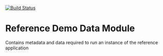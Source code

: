 [![Build Status](https://travis-ci.org/openmrs/openmrs-module-calculation.svg?branch=master)](https://travis-ci.org/openmrs/openmrs-module-calculation)

Reference Demo Data Module
==========================

Contains metadata and data required to run an instance of the reference application
